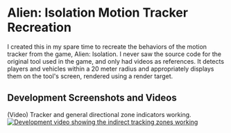 # Alien: Isolation Motion Tracker Recreation

I created this in my spare time to recreate the behaviors of the motion tracker from the game, Alien: Isolation.
I never saw the source code for the original tool used in the game, and only had videos as references.
It detects players and vehicles within a 20 meter radius and appropriately displays them on the tool's screen, rendered using a render target.

## Development Screenshots and Videos

(Video) Tracker and general directional zone indicators working.
[![Development video showing the indirect tracking zones working](https://cdn.discordapp.com/attachments/751522830482407485/1085778132847566858/image.png)](https://cdn.discordapp.com/attachments/751522830482407485/1085777895470927965/Moments-clip-from-Nov-04-2022.mp4)

